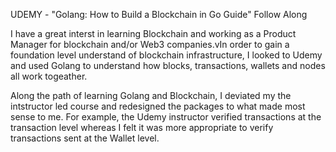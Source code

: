UDEMY - "Golang: How to Build a Blockchain in Go Guide" Follow Along

I have a great interst in learning Blockchain and  working as a Product Manager for blockchain and/or Web3 companies.vIn order to gain a foundation level understand of blockchain infrastructure, I looked to Udemy and used Golang to understand how blocks, transactions, wallets and nodes all work togeather. 

Along the path of learning Golang and Blockchain, I deviated my the intstructor led course and redesigned the packages to what made most sense to me. For example, the Udemy instructor verified transactions at the transaction level whereas I felt it was more appropriate to verify transactions sent at the Wallet level.
